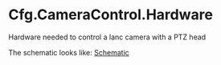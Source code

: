 # Cfg.CameraControl.Hardware
Hardware needed to control a lanc camera with a PTZ head

The schematic looks like: [Schematic](Schematic.pdf)
